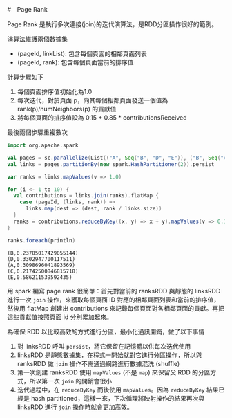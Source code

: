 #　Page Rank

Page Rank 是執行多次連接(join)的迭代演算法，是RDD分區操作很好的範例。

演算法維護兩個數據集
- (pageId, linkList): 包含每個頁面的相鄰頁面列表
- (pageId, rank): 包含每個頁面當前的排序值

計算步驟如下

1. 每個頁面排序值初始化為1.0
2. 每次迭代，對於頁面 p，向其每個相鄰頁面發送一個值為 rank(p)/numNeighbors(p) 的貢獻值
3. 將每個頁面的排序值設為 0.15 + 0.85 * contributionsReceived

最後兩個步驟重複數次

```scala
import org.apache.spark

val pages = sc.parallelize(List(("A", Seq("B", "D", "E")), ("B", Seq("A", "C", "E")), ("C", Seq("A", "D")), ("D", Seq("E")), ("E", Seq())))
val links = pages.partitionBy(new spark.HashPartitioner(2)).persist

var ranks = links.mapValues(v => 1.0)

for (i <- 1 to 10) {
  val contributions = links.join(ranks).flatMap {
    case (pageId, (links, rank)) =>
      links.map(dest => (dest, rank / links.size))
  }
  ranks = contributions.reduceByKey((x, y) => x + y).mapValues(v => 0.15 + 0.85*v)
}

ranks.foreach(println)
```
```
(B,0.23785017429055144)
(D,0.3302947700117511)
(A,0.3098696041893569)
(C,0.21742500846815718)
(E,0.586211539592435)
```

用 spark 編寫 page rank 很簡單：首先對當前的 ranksRDD 與靜態的 linksRDD 進行一次 `join` 操作，來獲取每個頁面 ID 對應的相鄰頁面列表和當前的排序值，然後用 flatMap 創建出 contributions 來記錄每個頁面對各相鄰頁面的貢獻。再把這些貢獻值按照頁面 id 分別累加起來。

為確保 RDD 以比較高效的方式進行分區，最小化通訊開銷，做了以下事情
1. 對 linksRDD 呼叫 `persist`，將它保留在記憶體以供每次迭代使用
2. linksRDD 是靜態數據集，在程式一開始就對它進行分區操作，所以與 ranksRDD 做 `join` 操作不需通過網路進行數據混洗 (shuffle)
3. 第一次創建 ranksRDD 使用 `mapValues` (不是 `map`) 來保留父 RDD 的分區方式，所以第一次 `join` 的開銷會很小
4. 迭代過程中，在 `reduceByKey` 而後使用 `mapValues`。因為 `reduceByKey` 結果已經是 hash partitioned，這樣一來，下次循環將映射操作的結果再次與 linksRDD 進行 `join` 操作時就會更加高效。
